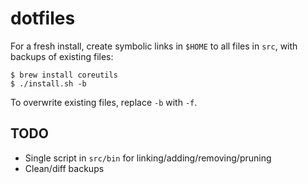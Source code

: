 # dotfiles

For a fresh install, create symbolic links in `$HOME` to all files in `src`, with backups of existing files:

```
$ brew install coreutils
$ ./install.sh -b
```

To overwrite existing files, replace `-b` with `-f`.

## TODO

- Single script in `src/bin` for linking/adding/removing/pruning
- Clean/diff backups
